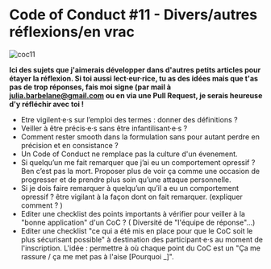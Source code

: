 
# Code of Conduct #11 - Divers/autres réflexions/en vrac

![coc11](https://raw.githubusercontent.com/Julia-barbelane/reflexions/master/photos/code-of-conduct/coc-11.png)

**Ici des sujets que j'aimerais développer dans d'autres petits articles pour étayer la réflexion. Si toi aussi lect·eur·rice, tu as des idées mais que t'as pas de trop réponses, fais moi signe (par mail à julia.barbelane@gmail.com ou en via une Pull Request, je serais heureuse d'y réfléchir avec toi !**

- Etre vigilent·e·s sur l’emploi des termes : donner des définitions ?
- Veiller à être précis·e·s sans être infantilisant·e·s ?
- Comment rester smooth dans la formulation sans pour autant perdre en précision et en consistance ?
- Un Code of Conduct ne remplace pas la culture d'un évenement.
- Si quelqu’un me fait remarquer que j’ai eu un comportement opressif ? Ben c’est pas la mort. Proposer plus de voir ça comme une occasion de progresser et de prendre plus soin qu’une attaque personnelle.
- Si je dois faire remarquer à quelqu’un qu’il a eu un comportement opressif ? être vigilant à la façon dont on fait remarquer. (expliquer comment ? )
- Editer une checklist des points importants à vérifier pour veiller à la "bonne application" d'un CoC ? ( Diversité de "l'équipe de réponse"...)
- Editer une checklist "ce qui a été mis en place pour que le CoC soit le plus sécurisant possible" à destination des participant·e·s au moment de l'inscription. L'idée : permettre à où chaque point du CoC est un "Ça me rassure / ça me met pas à l'aise [Pourquoi _]".


